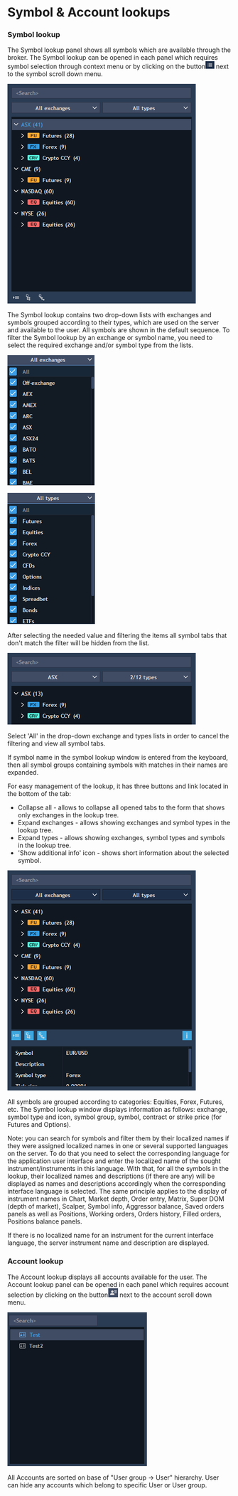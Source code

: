 # Symbol & Account lookups

### Symbol lookup

The Symbol lookup panel shows all symbols which are available through the broker. The Symbol lookup can be opened in each panel which requires symbol selection through context menu or by clicking on the button![](../../.gitbook/assets/1%20%2813%29.png)
next to the symbol scroll down menu.

![](../../.gitbook/assets/2%20%2819%29.png)


The Symbol lookup contains two drop-down lists with exchanges and symbols grouped according to their types, which are used on the server and available to the user. All symbols are shown in the default sequence. To filter the Symbol lookup by an exchange or symbol name, you need to select the required exchange and/or symbol type from the lists.

![](../../.gitbook/assets/3%20%286%29.png)

![](../../.gitbook/assets/4%20%284%29.png)


After selecting the needed value and filtering the items all symbol tabs that don't match the filter will be hidden from the list.

![](../../.gitbook/assets/5%20%2817%29.png)

Select 'All' in the drop-down exchange and types lists in order to cancel the filtering and view all symbol tabs.

If symbol name in the symbol lookup window is entered from the keyboard, then all symbol groups containing symbols with matches in their names are expanded.

For easy management of the lookup, it has three buttons and link located in the bottom of the tab:

* Collapse all - allows to collapse all opened tabs to the form that shows only exchanges in the lookup tree.
* Expand exchanges - allows showing exchanges and symbol types in the lookup tree.
* Expand types - allows showing exchanges, symbol types and symbols in the lookup tree.
* 'Show additional info' icon - shows short information about the selected symbol.

![](../../.gitbook/assets/6%20%288%29.png)


All symbols are grouped according to categories: Equities, Forex, Futures, etc. The Symbol lookup window displays information as follows: exchange, symbol type and icon, symbol group, symbol, contract or strike price \(for Futures and Options\).

Note: you can search for symbols and filter them by their localized names if they were assigned localized names in one or several supported languages on the server. To do that you need to select the corresponding language for the application user interface and enter the localized name of the sought instrument/instruments in this language. With that, for all the symbols in the lookup, their localized names and descriptions \(if there are any\) will be displayed as names and descriptions accordingly when the corresponding interface language is selected. The same principle applies to the display of instrument names in Chart, Market depth, Order entry, Matrix, Super DOM \(depth of market\), Scalper, Symbol info, Aggressor balance, Saved orders panels as well as Positions, Working orders, Orders history, Filled orders, Positions balance panels.

If there is no localized name for an instrument for the current interface language, the server instrument name and description are displayed.

### Account lookup

The Account lookup displays all accounts available for the user. The Account lookup panel can be opened in each panel which requires account selection by clicking on the button![](../../.gitbook/assets/7%20%2812%29.png)
next to the account scroll down menu.

![](../../.gitbook/assets/8%20%282%29.png)


All Accounts are sorted on base of "User group -&gt; User" hierarchy. User can hide any accounts which belong to specific User or User group.



